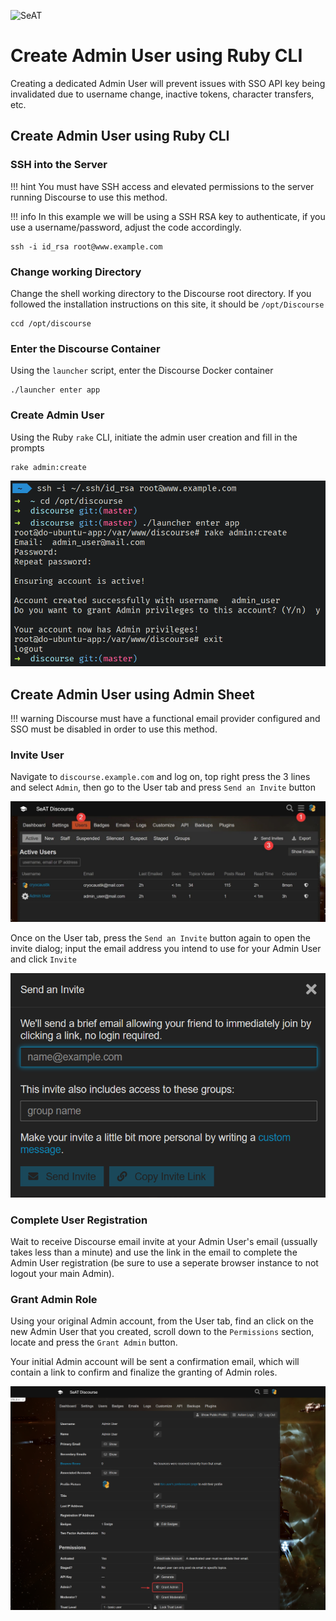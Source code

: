 ![SeAT](https://i.imgur.com/aPPOxSK.png)

# Create Admin User using Ruby CLI

Creating a dedicated Admin User will prevent issues with SSO API key being invalidated due to username change, inactive tokens, character transfers, etc.

## Create Admin User using Ruby CLI

### SSH into the Server

!!! hint
    You must have SSH access and elevated permissions to the server running Discourse to use this method.

!!! info
    In this example we will be using a SSH RSA key to authenticate, if you use a username/password, adjust the code accordingly.

```shell
ssh -i id_rsa root@www.example.com
```

### Change working Directory

Change the shell working directory to the Discourse root directory. If you followed the installation instructions on this site, it should be `/opt/Discourse`

```shell
ccd /opt/discourse
```

### Enter the Discourse Container

Using the `launcher` script, enter the Discourse Docker container

```shell
./launcher enter app
```

### Create Admin User

Using the Ruby `rake` CLI, initiate the admin user creation and fill in the prompts

```shell
rake admin:create
```

![[create_admin_user_using_ruby_cli](../img/create_admin_user_using_ruby_cli.png)](../img/create_admin_user_using_ruby_cli.png)

## Create Admin User using Admin Sheet

!!! warning
    Discourse must have a functional email provider configured and SSO must be disabled in order to use this method.

### Invite User

Navigate to `discourse.example.com` and log on, top right press the 3 lines and select `Admin`, then go to the User tab and press `Send an Invite` button

[![create_admin_user_using_admin_sheet_1](../img/create_admin_user_using_admin_sheet_1.png)](../img/create_admin_user_using_admin_sheet_1.png)

Once on the User tab, press the `Send an Invite` button again to open the invite dialog; input the email address you intend to use for your Admin User and click `Invite`

[![create_admin_user_using_admin_sheet_1](../img/create_admin_user_using_admin_sheet_2.png)](../img/create_admin_user_using_admin_sheet_2.png)

### Complete User Registration

Wait to receive Discourse email invite at your Admin User's email (ussually takes less than a minute) and use the link in the email to complete the Admin User registration 
(be sure to use a seperate browser instance to not logout your main Admin).

### Grant Admin Role

Using your original Admin account, from the User tab, find an click on the new Admin User that you created, scroll down to the `Permissions` section, locate and press the `Grant Admin` button.

Your initial Admin account will be sent a confirmation email, which will contain a link to confirm and finalize the granting of Admin roles.

[![create_admin_user_using_admin_sheet_3](../img/create_admin_user_using_admin_sheet_3.png)](../img/create_admin_user_using_admin_sheet_3.png)